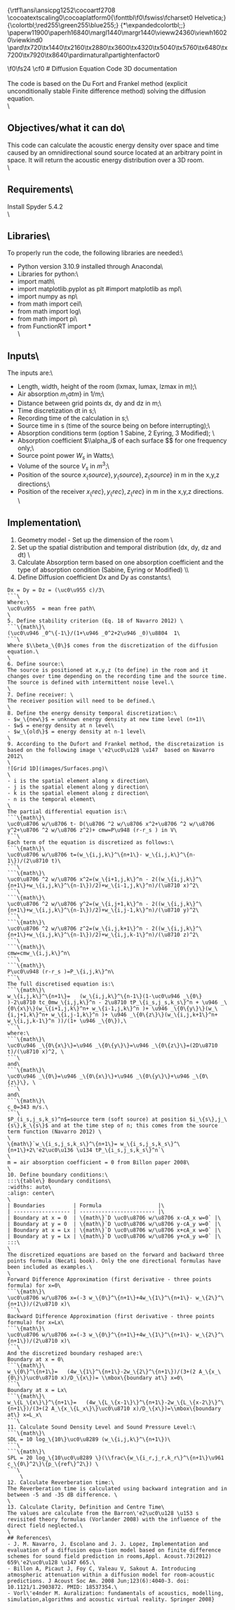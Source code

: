 {\rtf1\ansi\ansicpg1252\cocoartf2708
\cocoatextscaling0\cocoaplatform0{\fonttbl\f0\fswiss\fcharset0 Helvetica;}
{\colortbl;\red255\green255\blue255;}
{\*\expandedcolortbl;;}
\paperw11900\paperh16840\margl1440\margr1440\vieww24360\viewh16020\viewkind0
\pard\tx720\tx1440\tx2160\tx2880\tx3600\tx4320\tx5040\tx5760\tx6480\tx7200\tx7920\tx8640\pardirnatural\partightenfactor0

\f0\fs24 \cf0 # Diffusion Equation Code 3D documentation\
\
The code is based on the Du Fort and Frankel method (explicit unconditionally stable Finite difference method) solving the diffusion equation.\
\
## Objectives/what it can do\
This code can calculate the acoustic energy density over space and time caused by an omnidirectional sound source located at an arbitrary point in space. It will return the acoustic energy distribution over a 3D room.\
\
## Requirements\
Install Spyder 5.4.2\
\
## Libraries\
To properly run the code, the following libraries are needed:\
- Python version 3.10.9 installed through Anaconda\
- Libraries for python:\
- import math\
- import matplotlib.pyplot as plt #import matplotlib as mpl\
- import numpy as np\
- from math import ceil\
- from math import log\
- from math import pi\
- from FunctionRT import *\
\
## Inputs\
The inputs are:\
- Length, width, height of the room (lxmax, lumax, lzmax in m);\
- Air absorption $m_\{atm\}$ in 1/m;\
- Distance between grid points dx, dy and dz in m;\
- Time discretization dt in s;\
- Recording time of the calculation in s;\
- Source time in s (time of the source being on before interrupting);\
- Absorption conditions term (option 1 Sabine, 2 Eyring, 3 Modified); \
- Absorption coefficient $\\alpha_i$ of each surface $$ for one frequency only;\
- Source point power $W_s$ in Watts;\
- Volume of the source $V_s$ in $m^3$;\
- Position of the source $x_\{source\},y_\{source\},z_\{source\}$ in m in the x,y,z directions;\
- Position of the receiver $x_\{rec\},y_\{rec\},z_\{rec\}$ in m in the x,y,z directions.\
\
## Implementation\
1. Geometry model - Set up the dimension of the room \
2. Set up the spatial distribution and temporal distribution (dx, dy, dz and dt) \
3. Calculate Absorption term based on one absorption coefficient and the type of absorption condition (Sabine, Eyring or Modified) \\\
4. Define Diffusion coefficient Dx and Dy as constants:\
```\{math\}\
Dx = Dy = Dz = (\uc0\u955 c)/3\
```\
Where:\
\uc0\u955  = mean free path\
\
5. Define stability criterion (Eq. 18 of Navarro 2012) \
```\{math\}\
(\uc0\u946 _0^\{-1\}/(1+\u946 _0^2+2\u946 _0)\u8804  1\
```\
Where $\\beta_\{0\}$ comes from the discretization of the diffusion equation.\
\
6. Define source:\
The source is positioned at x,y,z (to define) in the room and it changes over time depending on the recording time and the source time. The source is defined with intermittent noise level.\
\
7. Define receiver: \
The receiver position will need to be defined.\
\
8. Define the energy density temporal discretization:\
- $w_\{new\}$ = unknown energy density at new time level (n+1)\
- $w$ = energy density at n level\
- $w_\{old\}$ = energy density at n-1 level\
\
9. According to the Dufort and Frankel method, the discretaization is based on the following image \'e2\uc0\u128 \u147  based on Navarro 2012\
\
![Grid 1D](images/Surfaces.png)\
\
- i is the spatial element along x direction\
- j is the spatial element along y direction\
- k is the spatial element along z direction\
- n is the temporal element\
\
The partial differential equation is:\
```\{math\}\
\uc0\u8706 w/\u8706 t- D(\u8706 ^2 w/\u8706 x^2+\u8706 ^2 w/\u8706 y^2+\u8706 ^2 w/\u8706 z^2)+ cmw=P\u948 (r-r_s ) in V\
```\
Each term of the equation is discretized as follows:\
```\{math\}\
\uc0\u8706 w/\u8706 t=(w_\{i,j,k\}^\{n+1\}- w_\{i,j,k\}^\{n-1\})/(2\u8710 t)\
```\
```\{math\}\
\uc0\u8706 ^2 w/\u8706 x^2=(w_\{i+1,j,k\}^n - 2((w_\{i,j,k\}^\{n+1\}+w_\{i,j,k\}^\{n-1\})/2)+w_\{i-1,j,k\}^n)/(\u8710 x)^2\
```\
```\{math\}\
\uc0\u8706 ^2 w/\u8706 y^2=(w_\{i,j+1,k\}^n - 2((w_\{i,j,k\}^\{n+1\}+w_\{i,j,k\}^\{n-1\})/2)+w_\{i,j-1,k\}^n)/(\u8710 y)^2\
```\
```\{math\}\
\uc0\u8706 ^2 w/\u8706 z^2=(w_\{i,j,k+1\}^n - 2((w_\{i,j,k\}^\{n+1\}+w_\{i,j,k\}^\{n-1\})/2)+w_\{i,j,k-1\}^n)/(\u8710 z)^2\
```\
```\{math\}\
cmw=cmw_\{i,j,k\}^n\
```\
```\{math\}\
P\uc0\u948 (r-r_s )=P_\{i,j,k\}^n\
```\
The full discretised equation is:\
```\{math\}\
w_\{i,j,k\}^\{n+1\}=   (w_\{i,j,k\}^\{n-1\}(1-\uc0\u946 _\{0\} )-2\u8710 tc_0mw_\{i,j,k\}^n - 2\u8710 tP_\{i_s,j_s,k_s\}^n + \u946 _\{0\{x\}\}(w_\{i+1,j,k\}^n+ w_\{i-1,j,k\}^n )+ \u946 _\{0\{y\}\}(w_\{i,j+1,k\}^n+ w_\{i,j-1,k\}^n )+ \u946 _\{0\{z\}\}(w_\{i,j,k+1\}^n+ w_\{i,j,k-1\}^n ))/(1+ \u946 _\{0\}),\
```\
where:\
```\{math\}\
\uc0\u946 _\{0\{x\}\}=\u946 _\{0\{y\}\}=\u946 _\{0\{z\}\}=(2D\u8710 t)/(\u8710 x)^2, \
```\
and\
```\{math\}\
\uc0\u946 _\{0\}=\u946 _\{0\{x\}\}+\u946 _\{0\{y\}\}+\u946 _\{0\{z\}\}, \
```\
and\
```\{math\}\
c_0=343 m/s.\
```\
$P_(i_s,j_s,k_s)^n$=source term (soft source) at position $i_\{s\},j_\{s\},k_\{s\}$ and at the time step of n; this comes from the source term function (Navarro 2012) \
\
\{math\}`w_\{i_s,j_s,k_s\}^\{n+1\}= w_\{i_s,j_s,k_s\}^\{n+1\}+2\'e2\uc0\u136 \u134 tP_\{i_s,j_s,k_s\}^n`\
\
m = air absorption coefficient = 0 from Billon paper 2008\
\
10. Define boundary conditions:\
:::\{table\} Boundary conditions\
:widths: auto\
:align: center\
\
| Boundaries         | Formula                  |\
| ------------------ | ------------------------ |\
| Boundary at x = 0  | \{math\}`D \uc0\u8706 w/\u8706 x-cA_x w=0` |\
| Boundary at y = 0  | \{math\}`D \uc0\u8706 w/\u8706 y-cA_y w=0` |\
| Boundary at x = Lx | \{math\}`D \uc0\u8706 w/\u8706 x+cA_x w=0` |\
| Boundary at y = Lx | \{math\}`D \uc0\u8706 w/\u8706 y+cA_y w=0` |\
:::\
\
The discretized equations are based on the forward and backward three points formula (Necati book). Only the one directional formulas have been included as examples.\
\
Forward Difference Approximation (first derivative - three points formula) for x=0\
```\{math\}\
\uc0\u8706 w/\u8706 x=(-3 w_\{0\}^\{n+1\}+4w_\{1\}^\{n+1\}- w_\{2\}^\{n+1\})/(2\u8710 x)\
```\
Backward Difference Approximation (first derivative - three points formula) for x=Lx\
```\{math\}\
\uc0\u8706 w/\u8706 x=(-3 w_\{0\}^\{n+1\}+4w_\{1\}^\{n+1\}- w_\{2\}^\{n+1\})/(2\u8710 x)\
```\
And the discretized boundary reshaped are:\
Boundary at x = 0\
```\{math\}\
w_\{0\}^\{n+1\}=   (4w_\{1\}^\{n+1\}-2w_\{2\}^\{n+1\})/(3+(2 A_\{x_\{0\}\}\uc0\u8710 x)/D_\{x\})= \\mbox\{boundary at\} x=0\
```\
Boundary at x = Lx\
```\{math\}\
w_\{L_\{x\}\}^\{n+1\}=   (4w_\{L_\{x-1\}\}^\{n+1\}-2w_\{L_\{x-2\}\}^\{n+1\})/(3+(2 A_\{x_\{L_x\}\}\uc0\u8710 x)/D_\{x\})=\\mbox\{boundary at\} x=L_x\
```\
11. Calculate Sound Density Level and Sound Pressure Level:\
```\{math\}\
SDL = 10 log_\{10\}\uc0\u8289 (w_\{i,j,k\}^\{n+1\})\
```\
```\{math\}\
SPL = 20 log_\{10\uc0\u8289 \}(\\frac\{w_\{i_r,j_r,k_r\}^\{n+1\}\u961 c_\{0\}^2\}\{p_\{ref\}^2\}) \
```\
	\
12. Calculate Reverberation time:\
The Reverberation time is calculated using backward integration and in between -5 and -35 dB difference. \
\
13. Calculate Clarity, Definition and Centre Time\
The values are calculate from the Barron\'e2\uc0\u128 \u153 s revisited theory formulas (Vorlander 2008) with the influence of the direct field neglected.\
\
## References\
- J. M. Navarro, J. Escolano and J. J. Lopez, Implementation and evaluation of a diffusion equa-tion model based on finite difference schemes for sound field prediction in rooms,Appl. Acoust.73(2012) 659\'e2\uc0\u128 \u147 665.\
- Billon A, Picaut J, Foy C, Valeau V, Sakout A. Introducing atmospheric attenuation within a diffusion model for room-acoustic predictions. J Acoust Soc Am. 2008 Jun;123(6):4040-3. doi: 10.1121/1.2903872. PMID: 18537354.\
- Vorl\'e4nder M. Auralization: fundamentals of acoustics, modelling, simulation,algorithms and acoustic virtual reality. Springer 2008}